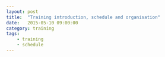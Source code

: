 ```yaml
---
layout: post
title:  "Training introduction, schedule and organisation"
date:   2015-05-10 09:00:00
category: training
tags:
    - training
    - schedule
---
```

